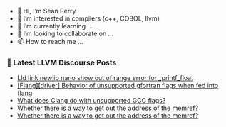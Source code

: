 - 👋 Hi, I’m Sean Perry
- 👀 I’m interested in compilers (c++, COBOL, llvm)
- 🌱 I’m currently learning ...
- 💞️ I’m looking to collaborate on ...
- 📫 How to reach me ...

<!---
s66perry/s66perry is a ✨ special ✨ repository because its `README.md` (this file) appears on your GitHub profile.
You can click the Preview link to take a look at your changes.
--->
### 📕 Latest LLVM Discourse Posts

<!-- DISCOURSE-LLVM:START -->
- [Lld link newlib nano show out of range error for _printf_float](https://discourse.llvm.org/t/lld-link-newlib-nano-show-out-of-range-error-for-printf-float/68360#post_1)
- [[Flang][driver] Behavior of unsupported gfortran flags when fed into flang](https://discourse.llvm.org/t/flang-driver-behavior-of-unsupported-gfortran-flags-when-fed-into-flang/68289#post_4)
- [What does Clang do with unsupported GCC flags?](https://discourse.llvm.org/t/what-does-clang-do-with-unsupported-gcc-flags/68300#post_4)
- [Whether there is a way to get out the address of the memref?](https://discourse.llvm.org/t/whether-there-is-a-way-to-get-out-the-address-of-the-memref/68356#post_9)
- [Whether there is a way to get out the address of the memref?](https://discourse.llvm.org/t/whether-there-is-a-way-to-get-out-the-address-of-the-memref/68356#post_8)
<!-- DISCOURSE-LLVM:END -->
